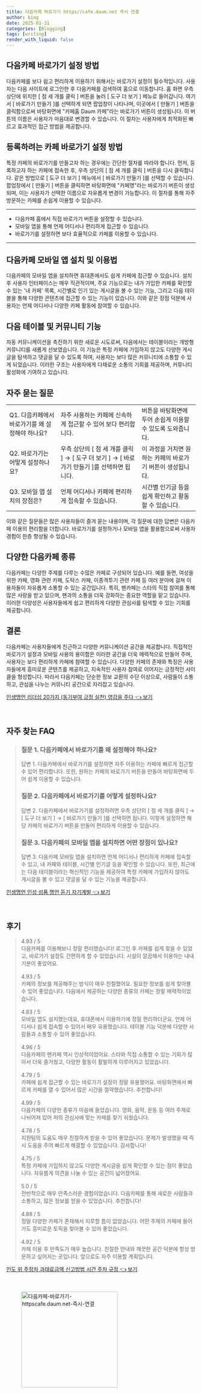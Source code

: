 ```yaml
---
title: 다음카페 바로가기 https//cafe.daum.net 즉시 연결
author: bing
date: 2025-01-31
categories: [Blogging]
tags: [writing]
render_with_liquid: false
---
```

<h2 id='다음카페바로가기설정방법'>다음카페 바로가기 설정 방법</h2>

<p>다음카페를 보다 쉽고 편리하게 이용하기 위해서는 바로가기 설정이 필수적입니다. 사용자는 다음 사이트에 로그인한 후 다음카페를 검색하여 홈으로 이동합니다. 홈 화면 우측 상단에 위치한 [ 점 세 개를 클릭 ] 버튼을 눌러 [ 도구 더 보기 ] 메뉴로 들어갑니다. 여기서 [ 바로가기 만들기 ]를 선택하게 되면 팝업창이 나타나며, 이곳에서 [ 만들기 ] 버튼을 클릭함으로써 바탕화면에 "카페홈 Daum 카페"라는 바로가기 버튼이 생성됩니다. 이 버튼의 이름은 사용자가 마음대로 변경할 수 있습니다. 이 절차는 사용자에게 최적화된 빠르고 효과적인 접근 방법을 제공합니다.</p>

<h2 id='등록하려는카페바로가기설정방법'>등록하려는 카페 바로가기 설정 방법</h2>

<p>특정 카페의 바로가기를 만들고자 하는 경우에는 간단한 절차를 따라야 합니다. 먼저, 등록하고자 하는 카페에 접속한 후, 우측 상단의 [ 점 세 개를 클릭 ] 버튼을 다시 클릭합니다. 같은 방법으로 [ 도구 더 보기 ] 메뉴에서 [ 바로가기 만들기 ]를 선택할 수 있습니다. 팝업창에서 [ 만들기 ] 버튼을 클릭하면 바탕화면에 "카페명"라는 바로가기 버튼이 생성되며, 이는 사용자가 선택한 이름으로 자유롭게 변경이 가능합니다. 이 절차를 통해 자주 방문하는 카페를 손쉽게 이용할 수 있습니다.</p>

<hr />

<ul>
    <li>다음카페 홈에서 직접 바로가기 버튼을 설정할 수 있습니다.</li>
    <li>모바일 앱을 통해 언제 어디서나 편리하게 접근할 수 있습니다.</li>
    <li>바로가기를 설정하면 보다 효율적으로 카페를 이용할 수 있습니다.</li>
</ul>

<hr />

<h2 id='모바일앱설치및이용법'>다음카페 모바일 앱 설치 및 이용법</h2>

<p>다음카페의 모바일 앱을 설치하면 휴대폰에서도 쉽게 카페에 접근할 수 있습니다. 설치 후 사용자 인터페이스는 매우 직관적이며, 주요 기능으로는 내가 가입한 카페를 확인할 수 있는 '내 카페' 목록, 시간별로 인기 있는 게시글을 볼 수 있는 기능, 그리고 다음 테이블을 통해 다양한 콘텐츠에 접근할 수 있는 기능이 있습니다. 이와 같은 장점 덕분에 사용자는 언제 어디서나 다양한 카페 활동에 참여할 수 있습니다.</p>

<h2 id='다음테이블및커뮤니티기능'>다음 테이블 및 커뮤니티 기능</h2>

<p>자동 커뮤니케이션을 촉진하기 위한 새로운 시도로써, 다음에서는 테이블이라는 개방형 커뮤니티를 새롭게 선보였습니다. 이 기능은 특정 카페에 가입하지 않고도 다양한 게시글을 탐색하고 댓글을 달 수 있도록 하여, 사용자는 보다 많은 커뮤니티에 소통할 수 있게 되었습니다. 이러한 구조는 사용자에게 다채로운 소통의 기회를 제공하며, 커뮤니티 활성화에 기여하고 있습니다.</p>

<h2 id='자주묻는질문'>자주 묻는 질문</h2>

<table>
    <tr>
        <td>Q1. 다음카페에서 바로가기를 왜 설정해야 하나요?</td>
        <td>자주 사용하는 카페에 신속하게 접근할 수 있어 보다 편리합니다.</td>
        <td>버튼을 바탕화면에 두어 손쉽게 이용할 수 있도록 도와줍니다.</td>
    </tr>
    <tr>
        <td>Q2. 바로가기는 어떻게 설정하나요?</td>
        <td>우측 상단의 [ 점 세 개를 클릭 ] → [ 도구 더 보기 ] → [ 바로가기 만들기 ]를 선택하면 됩니다.</td>
        <td>이 과정을 거치면 원하는 카페의 바로가기 버튼이 생성됩니다.</td>
    </tr>
    <tr>
        <td>Q3. 모바일 앱 설치의 장점은?</td>
        <td>언제 어디서나 카페에 편리하게 접속할 수 있습니다.</td>
        <td>시간별 인기글 등을 쉽게 확인하고 활동할 수 있습니다.</td>
    </tr>
</table>

<p>이와 같은 질문들은 많은 사용자들이 즐겨 묻는 내용이며, 각 질문에 대한 답변은 다음카페 이용의 편리함을 더합니다. 바로가기를 설정하거나 모바일 앱을 활용함으로써 사용자 경험이 한층 향상될 수 있습니다.</p>

<h2 id='다양한다음카페종류'>다양한 다음카페 종류</h2>

<p>다음카페는 다양한 주제를 다루는 수많은 카페로 구성되어 있습니다. 예를 들면, 여성을 위한 카페, 영화 관련 카페, 도탁스 카페, 이종격투기 관련 카페 등 여러 분야에 걸쳐 이용자들이 자유롭게 소통할 수 있는 공간입니다. 특히, 팬카페는 스타의 직접 참여를 통해 많은 사랑을 받고 있으며, 팬과의 소통을 더욱 강화하는 중요한 역할을 맡고 있습니다. 이러한 다양성은 사용자들에게 쉽고 편리하게 다양한 관심사를 탐색할 수 있는 기회를 제공합니다.</p>

<h2 id='결론'>결론</h2>

<p>다음카페는 사용자들에게 친근하고 다양한 커뮤니케이션 공간을 제공합니다. 직접적인 바로가기 설정과 모바일 사용의 용이함은 이러한 공간을 더욱 매력적으로 만들어 주며, 사용자는 보다 편리하게 카페에 참여할 수 있습니다. 다양한 카페의 존재와 특징은 사용자들에게 흥미로운 콘텐츠를 제공하고, 지속적인 사용자 참여로 이어지는 긍정적인 사이클을 형성합니다. 따라서 다음카페는 단순한 정보 교환의 수단 이상으로, 사람들이 소통하고, 관심을 나누는 커뮤니티 공간으로 자리잡고 있습니다.</p>
<p><a class="click-button" title="인생명언 리더십 20가지 (동기부여 긍정 실천) 영감을 주다" href="https://24nara.github.io/posts/%EC%9D%B8%EC%83%9D%EB%AA%85%EC%96%B8-%EB%A6%AC%EB%8D%94%EC%8B%AD-20%EA%B0%80%EC%A7%80-(%EB%8F%99%EA%B8%B0%EB%B6%80%EC%97%AC-%EA%B8%8D%EC%A0%95-%EC%8B%A4%EC%B2%9C)-%EC%98%81%EA%B0%90%EC%9D%84-%EC%A3%BC%EB%8B%A4/" rel="dofollow">인생명언 리더십 20가지 (동기부여 긍정 실천) 영감을 주다 👈 보기</a></p><br>
<h2 id='자주_찾는_FAQ'>자주 찾는 FAQ</h2>
<div itemscope="" itemtype="https://schema.org/FAQPage"> 
<blockquote> 
<div itemscope="" itemprop="mainEntity" itemtype="https://schema.org/Question"> 
<h3 itemprop="name">질문 1. 다음카페에서 바로가기를 왜 설정해야 하나요?</h3> 
<div itemscope="" itemprop="acceptedAnswer" itemtype="https://schema.org/Answer"> 
<span itemprop="text"> 
<p>답변 1. 다음카페에서 바로가기를 설정하면 자주 이용하는 카페에 빠르게 접근할 수 있어 편리합니다. 또한, 원하는 카페의 바로가기 버튼을 만들어 바탕화면에 두어 쉽게 이용할 수 있습니다.</p> 
</span> 
</div> 
</div> 

<div itemscope="" itemprop="mainEntity" itemtype="https://schema.org/Question"> 
<h3 itemprop="name">질문 2. 다음카페에서 바로가기를 어떻게 설정하나요?</h3> 
<div itemscope="" itemprop="acceptedAnswer" itemtype="https://schema.org/Answer"> 
<span itemprop="text"> 
<p>답변 2. 다음카페에서 바로가기를 설정하려면 우측 상단의 [ 점 세 개를 클릭 ] → [ 도구 더 보기 ] → [ 바로가기 만들기 ]를 선택하면 됩니다. 이렇게 설정하면 해당 카페의 바로가기 버튼을 만들어 편리하게 이용할 수 있습니다.</p> 
</span> 
</div> 
</div> 

<div itemscope="" itemprop="mainEntity" itemtype="https://schema.org/Question"> 
<h3 itemprop="name">질문 3. 다음카페의 모바일 앱을 설치하면 어떤 장점이 있나요?</h3> 
<div itemscope="" itemprop="acceptedAnswer" itemtype="https://schema.org/Answer"> 
<span itemprop="text"> 
<p>답변 3. 다음카페 모바일 앱을 설치하면 언제 어디서나 편리하게 카페에 접속할 수 있고, 내 카페와 테이블, 시간별 인기글 등을 확인할 수 있습니다. 또한, 최근에는 다음 테이블이라는 혁신적인 기능을 제공하여 특정 카페에 가입하지 않아도 게시글을 볼 수 있고 댓글을 달 수 있는 기능을 제공합니다.</p> 
</span> 
</div> 
</div> 
</blockquote> 
</div>
<p><a class="click-button" title="인생명언 인성 성품 명언 듣기 자기계발" href="https://24nara.github.io/posts/%EC%9D%B8%EC%83%9D%EB%AA%85%EC%96%B8-%EC%9D%B8%EC%84%B1-%EC%84%B1%ED%92%88-%EB%AA%85%EC%96%B8-%EB%93%A3%EA%B8%B0-%EC%9E%90%EA%B8%B0%EA%B3%84%EB%B0%9C/" rel="dofollow">인생명언 인성 성품 명언 듣기 자기계발 👈 보기</a></p><br>
<h2 id='후기'>후기</h2>
<div itemscope itemtype="https://schema.org/Product">
  <blockquote>
  <div itemprop="review" itemscope itemtype="https://schema.org/Review">
      <div itemprop="reviewRating" itemscope itemtype="https://schema.org/Rating"> <span itemprop="ratingValue">4.93</span> / <span itemprop="bestRating">5</span> </div>
      <span itemprop="reviewBody">다음카페를 이용해보니 정말 편리했습니다! 로그인 후 카페를 쉽게 찾을 수 있었고, 바로가기 설정도 간편하게 할 수 있었습니다. 시설이 깔끔해서 이용하는 내내 기분이 좋았어요.</span>
  </div>
  <br>
  <div itemprop="review" itemscope itemtype="https://schema.org/Review">
      <div itemprop="reviewRating" itemscope itemtype="https://schema.org/Rating"> <span itemprop="ratingValue">4.93</span> / <span itemprop="bestRating">5</span> </div>
      <span itemprop="reviewBody">카페의 정보를 제공해주는 방식이 매우 친절했어요. 필요한 정보를 쉽게 찾아볼 수 있어 좋았습니다. 다음에서 제공하는 다양한 종류의 카페는 정말 매력적이었습니다.</span>
  </div>
  <br>
  <div itemprop="review" itemscope itemtype="https://schema.org/Review">
      <div itemprop="reviewRating" itemscope itemtype="https://schema.org/Rating"> <span itemprop="ratingValue">4.83</span> / <span itemprop="bestRating">5</span> </div>
      <span itemprop="reviewBody">모바일 앱도 설치했는데요, 휴대폰에서 이용하기에 정말 편리하더군요. 언제 어디서나 쉽게 접속할 수 있어서 매우 유용했습니다. 테이블 기능 덕분에 다양한 사람들과 소통할 수 있어 좋았습니다.</span>
  </div>
  <br>
  <div itemprop="review" itemscope itemtype="https://schema.org/Review">
      <div itemprop="reviewRating" itemscope itemtype="https://schema.org/Rating"> <span itemprop="ratingValue">4.96</span> / <span itemprop="bestRating">5</span> </div>
      <span itemprop="reviewBody">다음카페의 팬카페 역시 인상적이었어요. 스타와 직접 소통할 수 있는 기회가 많아서 더욱 즐거웠고, 다양한 활동이 활발하게 이루어지고 있었습니다.</span>
  </div>
  <br>
  <div itemprop="review" itemscope itemtype="https://schema.org/Review">
      <div itemprop="reviewRating" itemscope itemtype="https://schema.org/Rating"> <span itemprop="ratingValue">4.79</span> / <span itemprop="bestRating">5</span> </div>
      <span itemprop="reviewBody">카페에 쉽게 접근할 수 있는 바로가기 설정이 정말 유용했어요. 바탕화면에서 빠르게 카페를 열 수 있어서 많은 시간을 절약했습니다. 추천합니다!</span>
  </div>
  <br>
  <div itemprop="review" itemscope itemtype="https://schema.org/Review">
      <div itemprop="reviewRating" itemscope itemtype="https://schema.org/Rating"> <span itemprop="ratingValue">4.99</span> / <span itemprop="bestRating">5</span> </div>
      <span itemprop="reviewBody">다음카페의 다양한 종류가 마음에 들었습니다. 영화, 음악, 운동 등 여러 주제로 나뉘어져 있어 저의 관심사에 맞는 카페를 찾기 쉬웠습니다.</span>
  </div>
  <br>
  <div itemprop="review" itemscope itemtype="https://schema.org/Review">
      <div itemprop="reviewRating" itemscope itemtype="https://schema.org/Rating"> <span itemprop="ratingValue">4.78</span> / <span itemprop="bestRating">5</span> </div>
      <span itemprop="reviewBody">지원팀의 도움도 매우 친절하게 받을 수 있어 좋았습니다. 문제가 발생했을 때 즉시 도움을 주어 빠르게 해결할 수 있었습니다. 감사합니다!</span>
  </div>
  <br>
  <div itemprop="review" itemscope itemtype="https://schema.org/Review">
      <div itemprop="reviewRating" itemscope itemtype="https://schema.org/Rating"> <span itemprop="ratingValue">4.75</span> / <span itemprop="bestRating">5</span> </div>
      <span itemprop="reviewBody">특정 카페에 가입하지 않고도 다양한 게시글을 쉽게 확인할 수 있는 점이 좋았습니다. 자유롭게 의견을 나눌 수 있는 공간이 넓어졌어요.</span>
  </div>
  <br>
  <div itemprop="review" itemscope itemtype="https://schema.org/Review">
      <div itemprop="reviewRating" itemscope itemtype="https://schema.org/Rating"> <span itemprop="ratingValue">5.0</span> / <span itemprop="bestRating">5</span> </div>
      <span itemprop="reviewBody">전반적으로 매우 만족스러운 경험이었습니다. 다음카페를 통해 새로운 사람들과 소통하고, 많은 정보를 얻을 수 있었습니다. 추천합니다!</span>
  </div>
  <br>
  <div itemprop="review" itemscope itemtype="https://schema.org/Review">
      <div itemprop="reviewRating" itemscope itemtype="https://schema.org/Rating"> <span itemprop="ratingValue">4.88</span> / <span itemprop="bestRating">5</span> </div>
      <span itemprop="reviewBody">정말 다양한 카페가 존재해서 지루할 틈이 없었습니다. 어떤 주제의 카페에 들어가도 흥미로운 토픽을 찾아볼 수 있어 좋았습니다.</span>
  </div>
  <br>
  <div itemprop="review" itemscope itemtype="https://schema.org/Review">
      <div itemprop="reviewRating" itemscope itemtype="https://schema.org/Rating"> <span itemprop="ratingValue">4.92</span> / <span itemprop="bestRating">5</span> </div>
      <span itemprop="reviewBody">카페 이용 후 만족도가 매우 높습니다. 친절한 안내와 깨끗한 공간 덕분에 항상 방문하고 싶어지는 곳입니다. 앞으로도 자주 이용할 계획입니다.</span>
  </div>
  </blockquote>
</div>
<p><a class="click-button" title="인도 위 주정차 과태료금액 신고방법 시간 주차 규정" href="https://24nara.github.io/posts/%EC%9D%B8%EB%8F%84-%EC%9C%84-%EC%A3%BC%EC%A0%95%EC%B0%A8-%EA%B3%BC%ED%83%9C%EB%A3%8C%EA%B8%88%EC%95%A1-%EC%8B%A0%EA%B3%A0%EB%B0%A9%EB%B2%95-%EC%8B%9C%EA%B0%84-%EC%A3%BC%EC%B0%A8-%EA%B7%9C%EC%A0%95/" rel="dofollow">인도 위 주정차 과태료금액 신고방법 시간 주차 규정 👈 보기</a></p><br>
<figure class="image"><img src="https://24nara.github.io/assets/img/thumbnail/다음카페-바로가기-httpscafe.daum.net-즉시-연결.webp" alt="다음카페-바로가기-httpscafe.daum.net-즉시-연결" width="256" height="256"></figure>